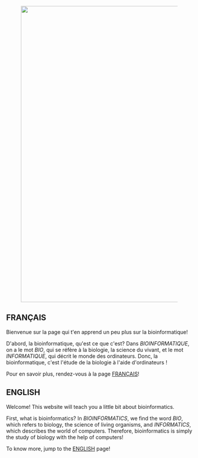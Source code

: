 
<figure>
  <img src="../assets/images/mouse_UMAP_2024_cropped2.jpg" width="800"/>
</figure>


## FRANÇAIS

Bienvenue sur la page qui t'en apprend un peu plus sur la bioinformatique!

D'abord, la bioinformatique, qu'est ce que c'est? Dans *BIOINFORMATIQUE*, on a le mot *BIO*, qui se 
réfère à la biologie, la science du vivant, et le mot *INFORMATIQUE*, qui décrit le monde des ordinateurs. Donc, la bioinformatique, 
c'est l'étude de la biologie à l'aide d'ordinateurs !

Pour en savoir plus, rendez-vous à la page [FRANÇAIS](francais.md)!


## ENGLISH

Welcome! This website will teach you a little bit about bioinformatics. 

First, what is bioinformatics? In *BIOINFORMATICS*, we find the word *BIO*, which refers to biology, the 
science of living organisms, and *INFORMATICS*, which describes the world of computers. Therefore, bioinformatics
is simply the study of biology with the help of computers!

To know more, jump to the [ENGLISH](francais.md) page!

